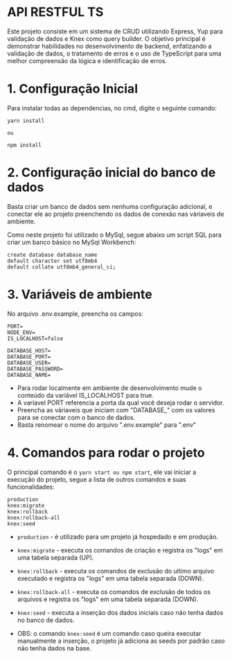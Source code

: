 # API RESTFUL TS

Este projeto consiste em um sistema de CRUD utilizando Express, Yup para validação de dados e Knex como query builder. O objetivo principal é demonstrar habilidades no desenvolvimento de backend, enfatizando a validação de dados, o tratamento de erros e o uso de TypeScript para uma melhor compreensão da lógica e identificação de erros.

# 1. Configuração Inicial

Para instalar todas as dependencias, no cmd, digite o seguinte comando:

```
yarn install

ou

npm install
```

# 2. Configuração inicial do banco de dados

Basta criar um banco de dados sem nenhuma configuração adicional, e conectar ele ao projeto preenchendo os dados de conexão nas váriaveis de ambiente.

Como neste projeto foi utilizado o MySql, segue abaixo um script SQL para criar um banco básico no MySql Workbench:

```
create database database_name
default character set utf8mb4
default collate utf8mb4_general_ci;
```

# 3. Variáveis de ambiente

No arquivo .env.example, preencha os campos:

```
PORT=
NODE_ENV=
IS_LOCALHOST=false

DATABASE_HOST=
DATABASE_PORT=
DATABASE_USER=
DATABASE_PASSWORD=
DATABASE_NAME=
```

- Para rodar localmente em ambiente de desenvolvimento mude o conteúdo da variável IS_LOCALHOST para true.
- A variavel PORT referencia a porta da qual você deseja rodar o servidor.
- Preencha as váriaveis que iniciam com "DATABASE_" com os valores para se conectar com o banco de dados.
- Basta renomear o nome do arquivo ".env.example" para ".env"

# 4. Comandos para rodar o projeto

O principal comando é o ```yarn start ou npm start```, ele vai iniciar a execução do projeto, segue a lista de outros comandos e suas funcionalidades:

```
production
knex:migrate
knex:rollback
knex:rollback-all
knex:seed
```

- ```production``` - é utilizado para um projeto já hospedado e em produção.

- ```knex:migrate``` - executa os comandos de criação e registra os "logs" em uma tabela separada (UP).

- ```knex:rollback``` - executa os comandos de exclusão do ultimo arquivo executado e registra os "logs" em uma tabela separada (DOWN).

- ```knex:rollback-all``` - executa os comandos de exclusão de todos os arquivos e registra os "logs" em uma tabela separada (DOWN).

- ```knex:seed``` - executa a inserção dos dados iniciais caso não tenha dados no banco de dados.

- OBS: o comando ```knex:seed``` é um comando caso queira executar manualmente a inserção, o projeto já adiciona as seeds por padrão caso não tenha dados na base.

